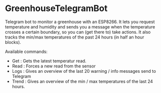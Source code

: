 # GreenhouseTelegramBot

Telegram bot to monitor a greenhouse with an ESP8266. It lets you request temperature and humidity and sends you a message when the temperature crosses a certain boundary, so you can (get there to) take actions.
It also tracks the min/max temperatures of the past 24 hours (in half an hour blocks).

Available commands:
- Get : Gets the latest temperatur read.
- Read : Forces a new read from the sensor
- Logs : Gives an overview of the last 20 warning / info messages send to Telegram
- Trend : Gives an overview of the min / max temperatures of the last 24 hours.
